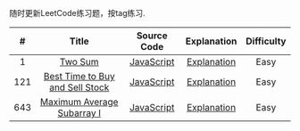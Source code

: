 随时更新LeetCode练习题，按tag练习.

| # | Title | Source Code | Explanation | Difficulty |
|:---:|:---:|:---:|:---:|:---:|
| 1 | [Two Sum](https://leetcode.com/problems/two-sum/description/) | [JavaScript](https://github.com/KtfwyCJ/Dalily_Algorithms/blob/master/LeetCode/Two%20Sum/Two%20Sum.js) | [Explanation](https://github.com/KtfwyCJ/Dalily_Algorithms/blob/master/LeetCode/Two%20Sum/Explanation.js) | Easy |
| 121 | [Best Time to Buy and Sell Stock](https://leetcode.com/problems/best-time-to-buy-and-sell-stock/description/) | [JavaScript](https://github.com/KtfwyCJ/Dalily_Algorithms/blob/master/LeetCode/121-Best%20Time%20to%20Buy%20and%20Sell%20Stock/Best%20Time%20to%20Buy%20and%20Sell%20Stock.js) | [Explanation](https://github.com/KtfwyCJ/Dalily_Algorithms/blob/master/LeetCode/121-Best%20Time%20to%20Buy%20and%20Sell%20Stock/Explanation.js) | Easy |
| 643 | [Maximum Average Subarray I](https://leetcode.com/problems/maximum-average-subarray-i/description/) | [JavaScript](https://github.com/KtfwyCJ/Dalily_Algorithms/blob/master/LeetCode/Maximum%20Average%20Subarray%201/Maximum%20Average%20Subarray%201.js) | [Explanation](https://github.com/KtfwyCJ/Dalily_Algorithms/blob/master/LeetCode/Maximum%20Average%20Subarray%201/Explanation.js) | Easy |